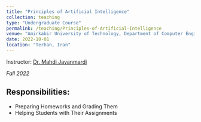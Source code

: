 ```yaml
---
title: "Principles of Artificial Intelligence"
collection: teaching
type: "Undergraduate Course"
permalink: /teaching/Principles-of-Artificial-Intelligence
venue: "Amirkabir University of Technology, Department of Computer Engineering"
date: 2022-10-01
location: "Terhan, Iran"
---
```

    

Instructor: [Dr. Mahdi Javanmardi](https://www.linkedin.com/in/mahdi-javanmardi-037b346b/)

*Fall 2022*

## Responsibilities:
- Preparing Homeworks and Grading Them
- Helping Students with Their Assignments